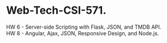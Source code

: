 # Web-Tech-CSI-571.  
HW 6 - Server-side Scripting with Flask, JSON, and TMDB API.  
HW 8 - Angular, Ajax, JSON, Responsive Design, and Node.js.  
